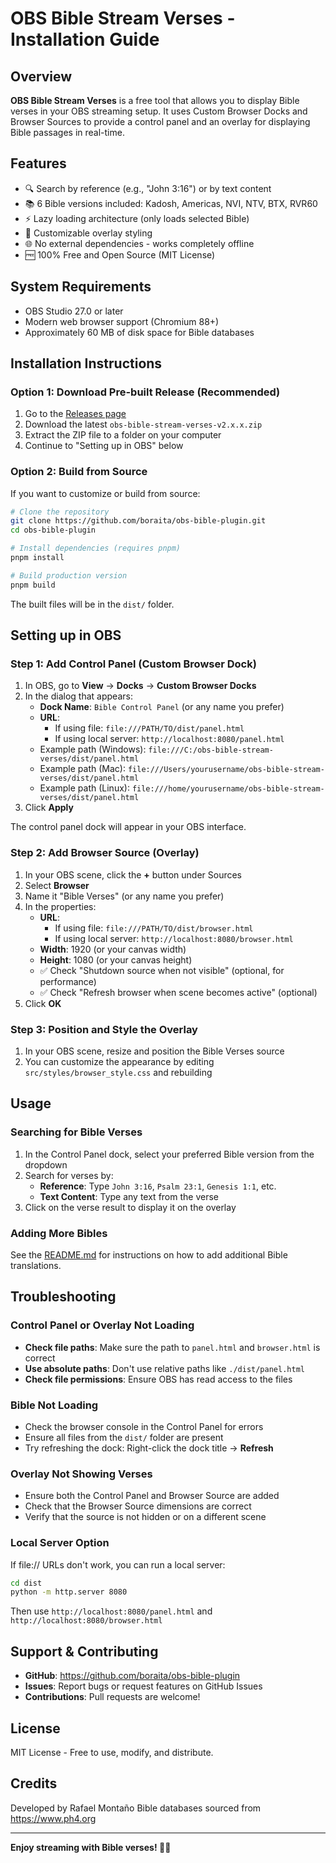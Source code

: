 # OBS Bible Stream Verses - Installation Guide

## Overview
**OBS Bible Stream Verses** is a free tool that allows you to display Bible verses in your OBS streaming setup. It uses Custom Browser Docks and Browser Sources to provide a control panel and an overlay for displaying Bible passages in real-time.

## Features
- 🔍 Search by reference (e.g., "John 3:16") or by text content
- 📚 6 Bible versions included: Kadosh, Americas, NVI, NTV, BTX, RVR60
- ⚡ Lazy loading architecture (only loads selected Bible)
- 🎨 Customizable overlay styling
- 🌐 No external dependencies - works completely offline
- 🆓 100% Free and Open Source (MIT License)

## System Requirements
- OBS Studio 27.0 or later
- Modern web browser support (Chromium 88+)
- Approximately 60 MB of disk space for Bible databases

## Installation Instructions

### Option 1: Download Pre-built Release (Recommended)
1. Go to the [Releases page](https://github.com/boraita/obs-bible-plugin/releases)
2. Download the latest `obs-bible-stream-verses-v2.x.x.zip`
3. Extract the ZIP file to a folder on your computer
4. Continue to "Setting up in OBS" below

### Option 2: Build from Source
If you want to customize or build from source:

```bash
# Clone the repository
git clone https://github.com/boraita/obs-bible-plugin.git
cd obs-bible-plugin

# Install dependencies (requires pnpm)
pnpm install

# Build production version
pnpm build
```

The built files will be in the `dist/` folder.

## Setting up in OBS

### Step 1: Add Control Panel (Custom Browser Dock)
1. In OBS, go to **View** → **Docks** → **Custom Browser Docks**
2. In the dialog that appears:
   - **Dock Name**: `Bible Control Panel` (or any name you prefer)
   - **URL**: 
     - If using file: `file:///PATH/TO/dist/panel.html`
     - If using local server: `http://localhost:8080/panel.html`
   - Example path (Windows): `file:///C:/obs-bible-stream-verses/dist/panel.html`
   - Example path (Mac): `file:///Users/yourusername/obs-bible-stream-verses/dist/panel.html`
   - Example path (Linux): `file:///home/yourusername/obs-bible-stream-verses/dist/panel.html`
3. Click **Apply**

The control panel dock will appear in your OBS interface.

### Step 2: Add Browser Source (Overlay)
1. In your OBS scene, click the **+** button under Sources
2. Select **Browser**
3. Name it "Bible Verses" (or any name you prefer)
4. In the properties:
   - **URL**: 
     - If using file: `file:///PATH/TO/dist/browser.html`
     - If using local server: `http://localhost:8080/browser.html`
   - **Width**: 1920 (or your canvas width)
   - **Height**: 1080 (or your canvas height)
   - ✅ Check "Shutdown source when not visible" (optional, for performance)
   - ✅ Check "Refresh browser when scene becomes active" (optional)
5. Click **OK**

### Step 3: Position and Style the Overlay
1. In your OBS scene, resize and position the Bible Verses source
2. You can customize the appearance by editing `src/styles/browser_style.css` and rebuilding

## Usage

### Searching for Bible Verses
1. In the Control Panel dock, select your preferred Bible version from the dropdown
2. Search for verses by:
   - **Reference**: Type `John 3:16`, `Psalm 23:1`, `Genesis 1:1`, etc.
   - **Text Content**: Type any text from the verse
3. Click on the verse result to display it on the overlay

### Adding More Bibles
See the [README.md](https://github.com/boraita/obs-bible-plugin/blob/main/README.md) for instructions on how to add additional Bible translations.

## Troubleshooting

### Control Panel or Overlay Not Loading
- **Check file paths**: Make sure the path to `panel.html` and `browser.html` is correct
- **Use absolute paths**: Don't use relative paths like `./dist/panel.html`
- **Check file permissions**: Ensure OBS has read access to the files

### Bible Not Loading
- Check the browser console in the Control Panel for errors
- Ensure all files from the `dist/` folder are present
- Try refreshing the dock: Right-click the dock title → **Refresh**

### Overlay Not Showing Verses
- Ensure both the Control Panel and Browser Source are added
- Check that the Browser Source dimensions are correct
- Verify that the source is not hidden or on a different scene

### Local Server Option
If file:// URLs don't work, you can run a local server:

```bash
cd dist
python -m http.server 8080
```

Then use `http://localhost:8080/panel.html` and `http://localhost:8080/browser.html`

## Support & Contributing
- **GitHub**: https://github.com/boraita/obs-bible-plugin
- **Issues**: Report bugs or request features on GitHub Issues
- **Contributions**: Pull requests are welcome!

## License
MIT License - Free to use, modify, and distribute.

## Credits
Developed by Rafael Montaño
Bible databases sourced from https://www.ph4.org

---

**Enjoy streaming with Bible verses! 📖✨**
